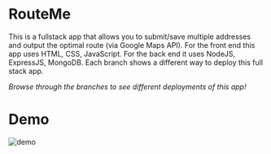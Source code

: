 # RouteMe
This is a fullstack app that allows you to submit/save multiple addresses and output the optimal route (via Google Maps API). For the front end this app uses HTML, CSS, JavaScript. For the back end it uses NodeJS, ExpressJS, MongoDB. Each branch shows a different way to deploy this full stack app.

*Browse through the branches to see different deployments of this app!*

# Demo
![demo](https://github.com/benjaminhuang13/RouteMe/blob/main/demo.gif)


